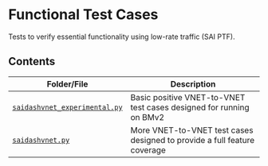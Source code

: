 # Functional Test Cases
Tests to verify essential functionality using low-rate traffic (SAI PTF).

## Contents

| Folder/File | Description |
| --- | --- |
| [`saidashvnet_experimental.py`](./functional/saidashvnet_experimental.py) | Basic positive VNET-to-VNET test cases designed for running on BMv2
| [`saidashvnet.py`](./functional/saidashvnet.py) | More VNET-to-VNET test cases designed to provide a full feature coverage

